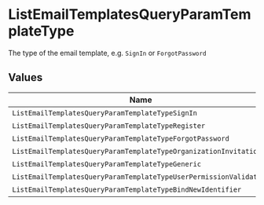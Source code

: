 # ListEmailTemplatesQueryParamTemplateType

The type of the email template, e.g. `SignIn` or `ForgotPassword`


## Values

| Name                                                               | Value                                                              |
| ------------------------------------------------------------------ | ------------------------------------------------------------------ |
| `ListEmailTemplatesQueryParamTemplateTypeSignIn`                   | SignIn                                                             |
| `ListEmailTemplatesQueryParamTemplateTypeRegister`                 | Register                                                           |
| `ListEmailTemplatesQueryParamTemplateTypeForgotPassword`           | ForgotPassword                                                     |
| `ListEmailTemplatesQueryParamTemplateTypeOrganizationInvitation`   | OrganizationInvitation                                             |
| `ListEmailTemplatesQueryParamTemplateTypeGeneric`                  | Generic                                                            |
| `ListEmailTemplatesQueryParamTemplateTypeUserPermissionValidation` | UserPermissionValidation                                           |
| `ListEmailTemplatesQueryParamTemplateTypeBindNewIdentifier`        | BindNewIdentifier                                                  |